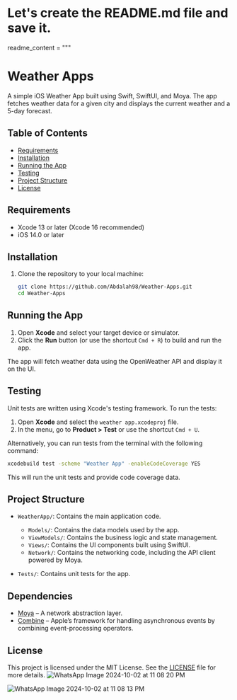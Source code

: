 # Let's create the README.md file and save it.
readme_content = """
# Weather Apps

A simple iOS Weather App built using Swift, SwiftUI, and Moya. The app fetches weather data for a given city and displays the current weather and a 5-day forecast.

## Table of Contents
- [Requirements](#requirements)
- [Installation](#installation)
- [Running the App](#running-the-app)
- [Testing](#testing)
- [Project Structure](#project-structure)
- [License](#license)

## Requirements

- Xcode 13 or later (Xcode 16 recommended)
- iOS 14.0 or later
 
## Installation

1. Clone the repository to your local machine:

   ```bash
   git clone https://github.com/Abdalah98/Weather-Apps.git
   cd Weather-Apps
   ```


## Running the App

1. Open **Xcode** and select your target device or simulator.
2. Click the **Run** button (or use the shortcut `Cmd + R`) to build and run the app.

The app will fetch weather data using the OpenWeather API and display it on the UI.

## Testing

Unit tests are written using Xcode's testing framework. To run the tests:

1. Open **Xcode** and select the `weather app.xcodeproj` file.
2. In the menu, go to **Product > Test** or use the shortcut `Cmd + U`.

Alternatively, you can run tests from the terminal with the following command:

```bash
xcodebuild test -scheme "Weather App" -enableCodeCoverage YES
```

This will run the unit tests and provide code coverage data.

## Project Structure

- `WeatherApp/`: Contains the main application code.
  - `Models/`: Contains the data models used by the app.
  - `ViewModels/`: Contains the business logic and state management.
  - `Views/`: Contains the UI components built using SwiftUI.
  - `Network/`: Contains the networking code, including the API client powered by Moya.
  
- `Tests/`: Contains unit tests for the app.

## Dependencies

- [Moya](https://github.com/Moya/Moya) – A network abstraction layer.
- [Combine](https://developer.apple.com/documentation/combine) – Apple’s framework for handling asynchronous events by combining event-processing operators.

## License

This project is licensed under the MIT License. See the [LICENSE](LICENSE) file for more details.
![WhatsApp Image 2024-10-02 at 11 08 20 PM](https://github.com/user-attachments/assets/5644858e-4de8-4212-bb86-d2fd10e75276)

![WhatsApp Image 2024-10-02 at 11 08 13 PM](https://github.com/user-attachments/assets/6ae58f3b-18c1-4522-a578-bf1d81f85983)




